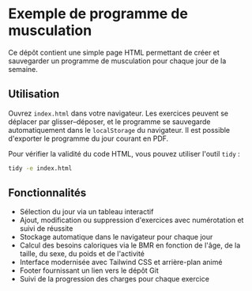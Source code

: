 # Exemple de programme de musculation

Ce dépôt contient une simple page HTML permettant de créer et sauvegarder un programme de musculation pour chaque jour de la semaine.

## Utilisation

Ouvrez `index.html` dans votre navigateur. Les exercices peuvent se déplacer par glisser–déposer, et le programme se sauvegarde automatiquement dans le `localStorage` du navigateur. Il est possible d'exporter le programme du jour courant en PDF.

Pour vérifier la validité du code HTML, vous pouvez utiliser l'outil `tidy` :

```bash
tidy -e index.html
```

## Fonctionnalités
- Sélection du jour via un tableau interactif
- Ajout, modification ou suppression d'exercices avec numérotation et suivi de réussite
- Stockage automatique dans le navigateur pour chaque jour
- Calcul des besoins caloriques via le BMR en fonction de l'âge, de la taille, du sexe, du poids et de l'activité
- Interface modernisée avec Tailwind CSS et arrière-plan animé
- Footer fournissant un lien vers le dépôt Git
- Suivi de la progression des charges pour chaque exercice
